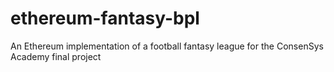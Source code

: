 # ethereum-fantasy-bpl
An Ethereum implementation of a football fantasy league for the ConsenSys Academy final project
